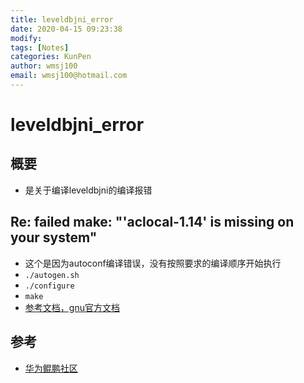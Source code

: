 ```yaml
---
title: leveldbjni_error
date: 2020-04-15 09:23:38
modify: 
tags: [Notes]
categories: KunPen
author: wmsj100
email: wmsj100@hotmail.com
---
```


# leveldbjni_error

## 概要

- 是关于编译leveldbjni的编译报错

## Re: failed make: "'aclocal-1.14' is missing on your system"

- 这个是因为autoconf编译错误，没有按照要求的编译顺序开始执行
- `./autogen.sh`
- `./configure`
- `make`
- [参考文档，gnu官方文档](https://lists.gnu.org/archive/html/guile-user/2016-05/msg00022.html)

## 参考

- [华为鲲鹏社区](https://support.huaweicloud.com/prtg-hdp-kunpengbds/kunpengambarihdp_02_0009.html)
